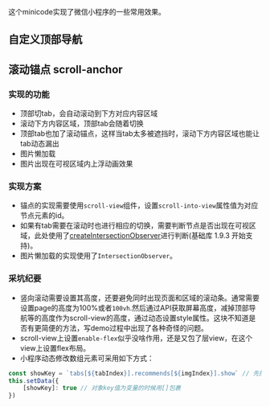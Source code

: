 这个minicode实现了微信小程序的一些常用效果。
## 自定义顶部导航

## 滚动锚点 scroll-anchor
### 实现的功能
- 顶部切tab，会自动滚动到下方对应内容区域
- 滚动下方内容区域，顶部tab会随着切换
- 顶部tab也加了滚动锚点，这样当tab太多被遮挡时，滚动下方内容区域也能让tab动态漏出
- 图片懒加载
- 图片出现在可视区域内上浮动画效果
### 实现方案
- 锚点的实现需要使用`scroll-view`组件，设置`scroll-into-view`属性值为对应节点元素的id。
- 如果有tab需要在滚动时也进行相应的切换，需要判断节点是否出现在可视区域，此处使用了[createIntersectionObserver](https://developers.weixin.qq.com/miniprogram/dev/framework/view/selector.html)进行判断(基础库 1.9.3 开始支持)。
- 图片懒加载的实现使用了`IntersectionObserver`。

### 采坑纪要
- 竖向滚动需要设置其高度，还要避免同时出现页面和区域的滚动条。通常需要设置page的高度为100%或者`100vh`.然后通过API获取屏幕高度，减掉顶部导航等的高度作为scroll-view的高度，通过动态设置style属性。这块不知道是否有更简便的方法，写demo过程中出现了各种奇怪的问题。
- scroll-view上设置`enable-flex`似乎没啥作用，还是又包了层view，在这个view上设置flex布局。
- 小程序动态修改数组元素可采用如下方式：
```js
const showKey = `tabs[${tabIndex}].recommends[${imgIndex}].show` // 先拼接好字符串赋值给一个变量
this.setData({
    [showKey]: true // 对象key值为变量的时候用[]包裹
})
```